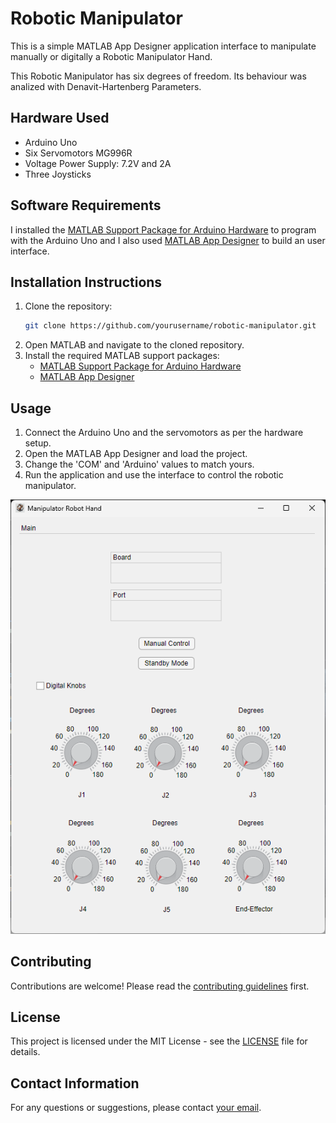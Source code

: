# Robotic Manipulator

This is a simple MATLAB App Designer application interface to manipulate manually or digitally a Robotic Manipulator Hand.

This Robotic Manipulator has six degrees of freedom. Its behaviour was analized with Denavit-Hartenberg Parameters.

## Hardware Used
<ul>
    <li>Arduino Uno</li>
    <li>Six Servomotors MG996R</li>
    <li>Voltage Power Supply: 7.2V and 2A</li>
    <li>Three Joysticks</li>
</ul>

## Software Requirements
I installed the [MATLAB Support Package for Arduino Hardware](https://la.mathworks.com/matlabcentral/fileexchange/47522-matlab-support-package-for-arduino-hardware) to program with the Arduino Uno and I also used [MATLAB App Designer](https://la.mathworks.com/products/matlab/app-designer.html) to build an user interface.

## Installation Instructions
1. Clone the repository:
    ```sh
    git clone https://github.com/yourusername/robotic-manipulator.git
    ```
2. Open MATLAB and navigate to the cloned repository.
3. Install the required MATLAB support packages:
    - [MATLAB Support Package for Arduino Hardware](https://la.mathworks.com/matlabcentral/fileexchange/47522-matlab-support-package-for-arduino-hardware)
    - [MATLAB App Designer](https://la.mathworks.com/products/matlab/app-designer.html)

## Usage
1. Connect the Arduino Uno and the servomotors as per the hardware setup.
2. Open the MATLAB App Designer and load the project.
3. Change the 'COM' and 'Arduino' values to match yours.
4. Run the application and use the interface to control the robotic manipulator.

<p align="center">
  <img width="auto" height="auto" src="img/interface.png">
</p>

## Contributing
Contributions are welcome! Please read the [contributing guidelines](CONTRIBUTING.md) first.

## License
This project is licensed under the MIT License - see the [LICENSE](LICENSE) file for details.

## Contact Information
For any questions or suggestions, please contact [your email](mailto:youremail@example.com).